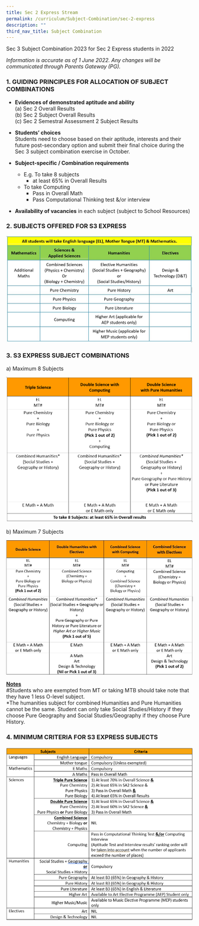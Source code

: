 ```yaml
---
title: Sec 2 Express Stream
permalink: /curriculum/Subject-Combination/sec-2-express
description: ""
third_nav_title: Subject Combination
---
```

Sec 3 Subject Combination 2023 for Sec 2 Express students in 2022

*Information is accurate as of 1 June 2022. Any changes will be communicated through Parents Gateway (PG).*

### 1\. GUIDING PRINCIPLES FOR ALLOCATION OF SUBJECT COMBINATIONS

* **Evidences of demonstrated aptitude and ability**   
        (a) Sec 2 Overall Results      
        (b) Sec 2 Subject Overall Results    
        (c) Sec 2 Semestral Assessment 2 Subject Results
				
* **Students’ choices**    
Students need to choose based on their aptitude, interests and their future post-secondary option and submit their final choice during the Sec 3 subject combination exercise in October.
* **Subject-specific / Combination requirements**   
	* E.g. To take 8 subjects
		* at least 65% in Overall Results
	* To take Computing
		* Pass in Overall Math
		* Pass Computational Thinking test &/or interview

* **Availability of vacancies** in each subject (subject to School Resources) 

### 2\. SUBJECTS OFFERED FOR S3 EXPRESS

![](/images/Exp1.jpeg)

### 3\. S3 EXPRESS SUBJECT COMBINATIONS

a) Maximum 8 Subjects 

![](/images/2022_SubCombiEx3.png)

b) Maximum 7 Subjects

![](/images/3Bv2.jpeg)

<strong><u>Notes</u></strong>   
#Students who are exempted from MT or taking MTB should take note that they have 1 less O-level subject.    
*The humanities subject for combined Humanities and Pure Humanities cannot be the same. Student can only take Social Studies/History if they choose Pure Geography and Social Studies/Geography if they choose Pure History.

### 4\. MINIMUM CRITERIA FOR S3 EXPRESS SUBJECTS

![](/images/2022_SubCombiEx4.png)